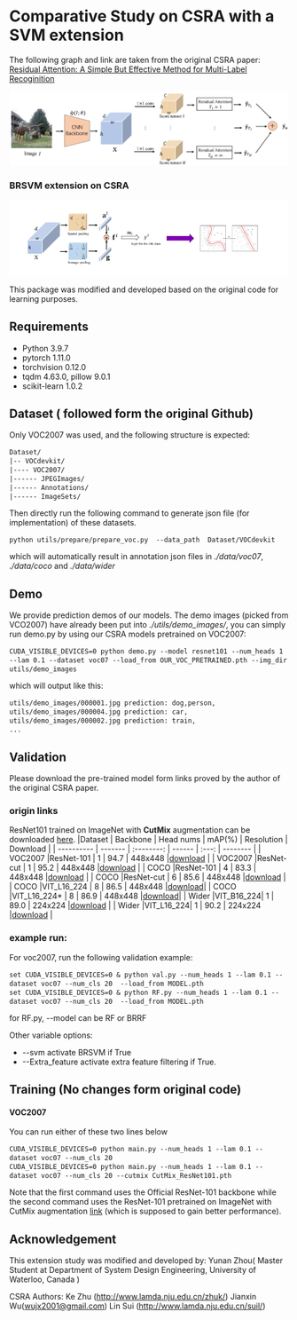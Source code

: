 # Comparative Study on CSRA with a SVM extension 
The following graph and link are taken from the original CSRA paper:<br>
[Residual Attention: A Simple But Effective Method for Multi-Label Recoginition](https://arxiv.org/abs/2108.02456)<br>

![attention](https://github.com/Kevinz-code/CSRA/blob/master/utils/pipeline.PNG)

### BRSVM extension on CSRA
![attention](https://github.com/This-is-joejoe/Comparative-Study-of-CSRA/blob/master/utils/CSRA_SVM.png)

This package was modified and developed based on the original code for learning purposes. 

## Requirements
- Python 3.9.7
- pytorch 1.11.0
- torchvision 0.12.0
- tqdm 4.63.0, pillow 9.0.1
- scikit-learn 1.0.2

## Dataset ( followed form the original Github)
Only VOC2007 was used, and the following structure is expected:
```
Dataset/
|-- VOCdevkit/
|---- VOC2007/
|------ JPEGImages/
|------ Annotations/
|------ ImageSets/

```
Then directly run the following command to generate json file (for implementation) of these datasets.
```shell
python utils/prepare/prepare_voc.py  --data_path  Dataset/VOCdevkit
```
which will automatically result in annotation json files in *./data/voc07*, *./data/coco* and *./data/wider*

## Demo
We provide prediction demos of our models. The demo images (picked from VCO2007) have already been put into *./utils/demo_images/*, you can simply run demo.py by using our CSRA models pretrained on VOC2007:
```shell
CUDA_VISIBLE_DEVICES=0 python demo.py --model resnet101 --num_heads 1 --lam 0.1 --dataset voc07 --load_from OUR_VOC_PRETRAINED.pth --img_dir utils/demo_images
```
which will output like this:
```shell
utils/demo_images/000001.jpg prediction: dog,person,
utils/demo_images/000004.jpg prediction: car,
utils/demo_images/000002.jpg prediction: train,
...
```


## Validation
Please download the pre-trained model form links proved by the author of the original CSRA paper. 
### origin links
ResNet101 trained on ImageNet with **CutMix** augmentation can be downloaded 
[here](https://drive.google.com/u/0/uc?export=download&confirm=kYfp&id=1T4AxsAO2tszvhn62KFN5kaknBtBZIpDV).
|Dataset      | Backbone  |   Head nums   |   mAP(%)  |  Resolution     | Download   |
|  ---------- | -------   |  :--------:   | ------ |  :---:          | --------   |
| VOC2007     |ResNet-101 |     1         |  94.7  |  448x448 |[download](https://drive.google.com/u/0/uc?export=download&confirm=bXcv&id=1cQSRI_DWyKpLa0tvxltoH9rM4IZMIEWJ)   |
| VOC2007     |ResNet-cut |     1         |  95.2  |  448x448 |[download](https://drive.google.com/u/0/uc?export=download&confirm=otx_&id=1bzSsWhGG-zUNQRMB7rQCuPMqLZjnrzFh)  |
| COCO        |ResNet-101 |     4         |  83.3  |  448x448 |[download](https://drive.google.com/u/0/uc?export=download&confirm=EWtH&id=1e_WzdVgF_sQc--ubN-DRnGVbbJGSJEZa)   |
| COCO        |ResNet-cut |     6         |  85.6  |  448x448 |[download](https://drive.google.com/u/0/uc?export=download&confirm=uEcu&id=17FgLUe_vr5sJX6_TT-MPdP5TYYAcVEPF)   |
| COCO        |VIT_L16_224 |     8      |  86.5  |  448x448 |[download](https://drive.google.com/u/0/uc?export=download&confirm=1Rmm&id=1TTzCpRadhYDwZSEow3OVdrh1TKezWHF_)|
| COCO        |VIT_L16_224* |     8     |  86.9  |  448x448 |[download](https://drive.google.com/u/0/uc?export=download&confirm=xpbJ&id=1zYE88pmWcZfcrdQsP8-9JMo4n_g5pO4l)|
| Wider       |VIT_B16_224|     1         |  89.0  |  224x224 |[download](https://drive.google.com/u/0/uc?id=1qkJgWQ2EOYri8ITLth_wgnR4kEsv0bfj&export=download)   |
| Wider       |VIT_L16_224|     1         |  90.2  |  224x224 |[download](https://drive.google.com/u/0/uc?id=1da8D7UP9cMCgKO0bb1gyRvVqYoZ3Wh7O&export=download)   |
### example run:
For voc2007, run the following validation example:
```shell
set CUDA_VISIBLE_DEVICES=0 & python val.py --num_heads 1 --lam 0.1 --dataset voc07 --num_cls 20  --load_from MODEL.pth
set CUDA_VISIBLE_DEVICES=0 & python RF.py --num_heads 1 --lam 0.1 --dataset voc07 --num_cls 20  --load_from MODEL.pth

```
for RF.py, --model can be RF or BRRF 

Other variable options:
- --svm activate BRSVM if True
- --Extra_feature activate extra feature filtering if True.

## Training (No changes form original code)
#### VOC2007
You can run either of these two lines below 
```shell
CUDA_VISIBLE_DEVICES=0 python main.py --num_heads 1 --lam 0.1 --dataset voc07 --num_cls 20
CUDA_VISIBLE_DEVICES=0 python main.py --num_heads 1 --lam 0.1 --dataset voc07 --num_cls 20 --cutmix CutMix_ResNet101.pth
```
Note that the first command uses the Official ResNet-101 backbone while the second command uses the ResNet-101 pretrained on ImageNet with CutMix augmentation
[link](https://drive.google.com/u/0/uc?export=download&confirm=kYfp&id=1T4AxsAO2tszvhn62KFN5kaknBtBZIpDV) (which is supposed to gain better performance).


## Acknowledgement
This extension study was modified and developed by:
 Yunan Zhou( Master Student at Department of System Design Engineering, University of Waterloo, Canada )

CSRA Authors:
Ke Zhu (http://www.lamda.nju.edu.cn/zhuk/)
Jianxin Wu(wujx2001@gmail.com)
Lin Sui (http://www.lamda.nju.edu.cn/suil/)


